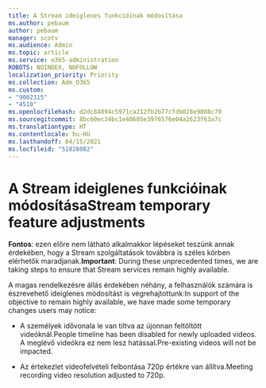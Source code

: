 ```yaml
---
title: A Stream ideiglenes funkcióinak módosítása
ms.author: pebaum
author: pebaum
manager: scotv
ms.audience: Admin
ms.topic: article
ms.service: o365-administration
ROBOTS: NOINDEX, NOFOLLOW
localization_priority: Priority
ms.collection: Adm_O365
ms.custom:
- "9002315"
- "4510"
ms.openlocfilehash: d2dc84894c5971ca212fb2b77cfdb028e9808c70
ms.sourcegitcommit: 8bc60ec34bc1e40685e3976576e04a2623f63a7c
ms.translationtype: HT
ms.contentlocale: hu-HU
ms.lasthandoff: 04/15/2021
ms.locfileid: "51828082"
---
```

# <a name="stream-temporary-feature-adjustments"></a><span data-ttu-id="15d62-102">A Stream ideiglenes funkcióinak módosítása</span><span class="sxs-lookup"><span data-stu-id="15d62-102">Stream temporary feature adjustments</span></span>

<span data-ttu-id="15d62-103">**Fontos**: ezen előre nem látható alkalmakkor lépéseket teszünk annak érdekében, hogy a Stream szolgáltatások továbbra is széles körben elérhetők maradjanak.</span><span class="sxs-lookup"><span data-stu-id="15d62-103">**Important**: During these unprecedented times, we are taking steps to ensure that Stream services remain highly available.</span></span>

<span data-ttu-id="15d62-104">A magas rendelkezésre állás érdekében néhány, a felhasználók számára is észrevehető ideiglenes módosítást is végrehajtottunk:</span><span class="sxs-lookup"><span data-stu-id="15d62-104">In support of the objective to remain highly available, we have made some temporary changes users may notice:</span></span> 

- <span data-ttu-id="15d62-105">A személyek idővonala le van tiltva az újonnan feltöltött videóknál.</span><span class="sxs-lookup"><span data-stu-id="15d62-105">People timeline has been disabled for newly uploaded videos.</span></span> <span data-ttu-id="15d62-106">A meglévő videókra ez nem lesz hatással.</span><span class="sxs-lookup"><span data-stu-id="15d62-106">Pre-existing videos will not be impacted.</span></span>

- <span data-ttu-id="15d62-107">Az értekezlet videofelvételi felbontása 720p értékre van állítva.</span><span class="sxs-lookup"><span data-stu-id="15d62-107">Meeting recording video resolution adjusted to 720p.</span></span>
